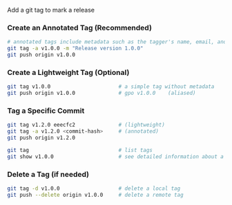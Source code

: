 Add a git tag to mark a release

### **Create an Annotated Tag** (Recommended)

```sh
# annotated tags include metadata such as the tagger's name, email, and a message.
git tag -a v1.0.0 -m "Release version 1.0.0"
git push origin v1.0.0
```

### **Create a Lightweight Tag** (Optional)

```sh
git tag v1.0.0                      # a simple tag without metadata
git push origin v1.0.0              # gpo v1.0.0    (aliased)
```

### **Tag a Specific Commit**

```sh
git tag v1.2.0 eeecfc2              # (lightweight)
git tag -a v1.2.0 <commit-hash>     # (annotated)
git push origin v1.2.0
```

```sh
git tag                             # list tags
git show v1.0.0                     # see detailed information about a specific tag
```

### **Delete a Tag (if needed)**

```sh
git tag -d v1.0.0                   # delete a local tag
git push --delete origin v1.0.0     # delete a remote tag
```
